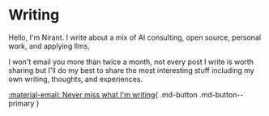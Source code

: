 # Writing

Hello, I'm Nirant. I write about a mix of AI consulting, open source, personal work, and applying llms. 

I won't email you more than twice a month, not every post I write is worth sharing but I'll do my best to share the most interesting stuff including my own writing, thoughts, and experiences.

[:material-email: Never miss what I'm writing](https://niranting.substack.com/){ .md-button .md-button--primary }